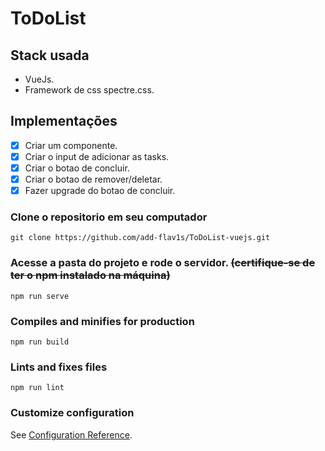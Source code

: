 # ToDoList

## Stack usada
- VueJs.
- Framework de css <bold>spectre.css</bold>.


## Implementações

- [x] Criar um componente.
- [x] Criar o input de adicionar as tasks.
- [x] Criar o botao de concluir.
- [x] Criar o botao de remover/deletar.
- [x] Fazer upgrade do botao de concluir. 

### Clone o repositorio em seu computador
```
git clone https://github.com/add-flav1s/ToDoList-vuejs.git
```

### Acesse a pasta do projeto e rode o servidor. <strike>(certifique-se de ter o npm instalado na máquina)</strike>
```
npm run serve
```

### Compiles and minifies for production
```
npm run build
```

### Lints and fixes files
```
npm run lint
```

### Customize configuration
See [Configuration Reference](https://cli.vuejs.org/config/).
